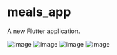# meals_app

A new Flutter application.

![image](https://user-images.githubusercontent.com/26604339/120751781-e659ff00-c508-11eb-9bd5-19a83c7ff58f.png) ![image](https://user-images.githubusercontent.com/26604339/120751820-f1149400-c508-11eb-94c8-95eab808f1bc.png)
![image](https://user-images.githubusercontent.com/26604339/120751852-fa9dfc00-c508-11eb-8c49-9e7249434e23.png)
![image](https://user-images.githubusercontent.com/26604339/120751876-05f12780-c509-11eb-9e73-a8c9e2a22b34.png)
